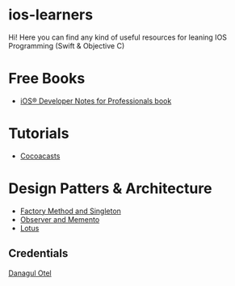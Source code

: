 # ios-learners
Hi!
Here you can find any kind of useful resources for leaning IOS Programming (Swift & Objective C)

# Free Books
* [iOS® Developer Notes for Professionals book](https://books.goalkicker.com/iOSBook/)

# Tutorials
* [Cocoacasts](https://cocoacasts.com)

# Design Patters & Architecture
* [Factory Method and Singleton](https://www.appcoda.com/design-pattern-creational/)
* [Observer and Memento](https://www.appcoda.com/design-pattern-behavorial/)
* [Lotus](https://matteomanferdini.com/ios-architecture-lotus-mvc-pattern/)

## Credentials
[Danagul Otel](https://github.com/danchokobo)

